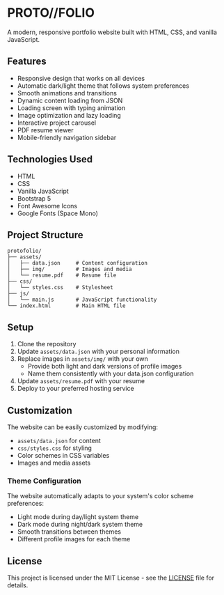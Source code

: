 # PROTO//FOLIO

A modern, responsive portfolio website built with HTML, CSS, and vanilla JavaScript.

## Features

- Responsive design that works on all devices
- Automatic dark/light theme that follows system preferences
- Smooth animations and transitions
- Dynamic content loading from JSON
- Loading screen with typing animation
- Image optimization and lazy loading
- Interactive project carousel
- PDF resume viewer
- Mobile-friendly navigation sidebar

## Technologies Used

- HTML
- CSS
- Vanilla JavaScript
- Bootstrap 5
- Font Awesome Icons
- Google Fonts (Space Mono)

## Project Structure

```text
protofolio/
├── assets/
│   ├── data.json     # Content configuration
│   ├── img/          # Images and media
│   └── resume.pdf    # Resume file
├── css/
│   └── styles.css    # Stylesheet
├── js/
│   └── main.js       # JavaScript functionality
└── index.html        # Main HTML file
```

## Setup

1. Clone the repository
2. Update `assets/data.json` with your personal information
3. Replace images in `assets/img/` with your own
   - Provide both light and dark versions of profile images
   - Name them consistently with your data.json configuration
4. Update `assets/resume.pdf` with your resume
5. Deploy to your preferred hosting service

## Customization

The website can be easily customized by modifying:

- `assets/data.json` for content
- `css/styles.css` for styling
- Color schemes in CSS variables
- Images and media assets

### Theme Configuration

The website automatically adapts to your system's color scheme preferences:

- Light mode during day/light system theme
- Dark mode during night/dark system theme
- Smooth transitions between themes
- Different profile images for each theme

## License

This project is licensed under the MIT License - see the [LICENSE](LICENSE) file for details.
